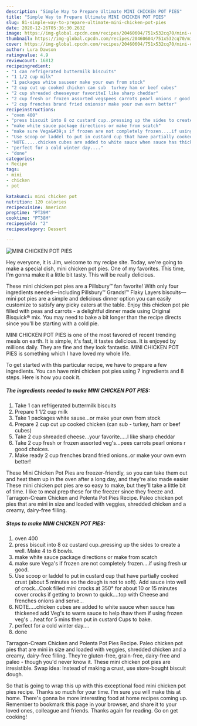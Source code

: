 ```yaml
---
description: "Simple Way to Prepare Ultimate MINI CHICKEN POT PIES"
title: "Simple Way to Prepare Ultimate MINI CHICKEN POT PIES"
slug: 81-simple-way-to-prepare-ultimate-mini-chicken-pot-pies
date: 2020-12-26T05:36:30.263Z
image: https://img-global.cpcdn.com/recipes/20460604/751x532cq70/mini-chicken-pot-pies-recipe-main-photo.jpg
thumbnail: https://img-global.cpcdn.com/recipes/20460604/751x532cq70/mini-chicken-pot-pies-recipe-main-photo.jpg
cover: https://img-global.cpcdn.com/recipes/20460604/751x532cq70/mini-chicken-pot-pies-recipe-main-photo.jpg
author: Lura Dawson
ratingvalue: 4.9
reviewcount: 16812
recipeingredient:
- "1 can refrigerated buttermilk biscuits"
- "1 1/2 cup milk"
- "1 packages white sauseor make your own from stock"
- "2 cup cut up cooked chicken can sub  turkey ham or beef cubes"
- "2 cup shreaded cheeseyour favoriteI like sharp cheddar"
- "2 cup fresh or frozen assorted vegspees carrots pearl onions r good choices"
- "2 cup frenches brand fried onionsor make your own evrn better"
recipeinstructions:
- "oven 400"
- "press biscuit into 8 oz custard cup..pressing up the sides to create a well. Make 4 to 6 bowls."
- "make white sauce package directions or make from scatch"
- "make sure Vega&#39;s if frozen are not completely frozen....if using fresh ur good."
- "Use scoop or laddel to put in custard cup that have partially cooked crust (about 5 minutes so the dough is not to soft). Add sauce into well of crock...Cook filled mini crocks at 350° for about 10 or 15 minutes cover crocks if getting to brown to quick....top with Cheese and frenches onions and serve..."
- "NOTE.....chicken cubes are added to white sauce when sauce has thickened add Veg&#39;s to warm sauce to help thaw them if using frozen veg&#39;s ...heat for 5 mins then put in custard Cups to bake."
- "perfect for a cold winter day...."
- "done"
categories:
- Recipe
tags:
- mini
- chicken
- pot

katakunci: mini chicken pot 
nutrition: 120 calories
recipecuisine: American
preptime: "PT39M"
cooktime: "PT38M"
recipeyield: "2"
recipecategory: Dessert

---
```



![MINI CHICKEN POT PIES](https://img-global.cpcdn.com/recipes/20460604/751x532cq70/mini-chicken-pot-pies-recipe-main-photo.jpg)

Hey everyone, it is Jim, welcome to my recipe site. Today, we're going to make a special dish, mini chicken pot pies. One of my favorites. This time, I'm gonna make it a little bit tasty. This will be really delicious.

These mini chicken pot pies are a Pillsbury™ fan favorite! With only four ingredients needed—including Pillsbury™ Grands!™ Flaky Layers biscuits—mini pot pies are a simple and delicious dinner option you can easily customize to satisfy any picky eaters at the table. Enjoy this chicken pot pie filled with peas and carrots - a delightful dinner made using Original Bisquick® mix. You may need to bake a bit longer than the recipe directs since you&#39;ll be starting with a cold pie.

MINI CHICKEN POT PIES is one of the most favored of recent trending meals on earth. It is simple, it's fast, it tastes delicious. It is enjoyed by millions daily. They are fine and they look fantastic. MINI CHICKEN POT PIES is something which I have loved my whole life.


To get started with this particular recipe, we have to prepare a few ingredients. You can have mini chicken pot pies using 7 ingredients and 8 steps. Here is how you cook it.

<!--inarticleads1-->

##### The ingredients needed to make MINI CHICKEN POT PIES:

1. Take 1 can refrigerated buttermilk biscuits
1. Prepare 1 1/2 cup milk
1. Take 1 packages white sause...or make your own from stock
1. Prepare 2 cup cut up cooked chicken (can sub - turkey, ham or beef cubes)
1. Take 2 cup shreaded cheese...your favorite.....I like sharp cheddar
1. Take 2 cup fresh or frozen assorted veg&#39;s...pees carrots pearl onions r good choices.
1. Make ready 2 cup frenches brand fried onions..or make your own evrn better!


These Mini Chicken Pot Pies are freezer-friendly, so you can take them out and heat them up in the oven after a long day, and they&#39;re also made easier These mini chicken pot pies are so easy to make, but they&#39;ll take a little bit of time. I like to meal prep these for the freezer since they freeze and. Tarragon-Cream Chicken and Polenta Pot Pies Recipe. Paleo chicken pot pies that are mini in size and loaded with veggies, shredded chicken and a creamy, dairy-free filling. 

<!--inarticleads2-->

##### Steps to make MINI CHICKEN POT PIES:

1. oven 400
1. press biscuit into 8 oz custard cup..pressing up the sides to create a well. Make 4 to 6 bowls.
1. make white sauce package directions or make from scatch
1. make sure Vega&#39;s if frozen are not completely frozen....if using fresh ur good.
1. Use scoop or laddel to put in custard cup that have partially cooked crust (about 5 minutes so the dough is not to soft). Add sauce into well of crock...Cook filled mini crocks at 350° for about 10 or 15 minutes cover crocks if getting to brown to quick....top with Cheese and frenches onions and serve...
1. NOTE.....chicken cubes are added to white sauce when sauce has thickened add Veg&#39;s to warm sauce to help thaw them if using frozen veg&#39;s ...heat for 5 mins then put in custard Cups to bake.
1. perfect for a cold winter day....
1. done


Tarragon-Cream Chicken and Polenta Pot Pies Recipe. Paleo chicken pot pies that are mini in size and loaded with veggies, shredded chicken and a creamy, dairy-free filling. They&#39;re gluten-free, grain-free, dairy-free and paleo - though you&#39;d never know it. These mini chicken pot pies are irresistible. Swap idea: Instead of making a crust, use store-bought biscuit dough. 

So that is going to wrap this up with this exceptional food mini chicken pot pies recipe. Thanks so much for your time. I'm sure you will make this at home. There's gonna be more interesting food at home recipes coming up. Remember to bookmark this page in your browser, and share it to your loved ones, colleague and friends. Thanks again for reading. Go on get cooking!
